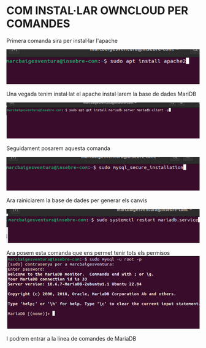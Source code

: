 # COM INSTAL·LAR OWNCLOUD PER COMANDES


Primera comanda sira per instal·lar l'apache

![alt text](apache2.png)

Una vegada tenim instal·lat el apache instal·larem la base de dades MariDB

![alt text](comanda3.png)

Seguidament posarem aquesta comanda

![alt text](ara.png)

Ara rainiciarem la base de dades per generar els canvis

![alt text](comanda5.png)

Ara posem esta comanda que ens permet tenir tots els permisos
![alt text](curios.png)

I podrem entrar a la linea de comandes de MariaDB
